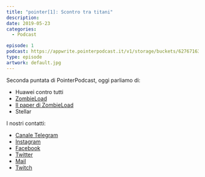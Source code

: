 ```yaml
---
title: "pointer[1]: Scontro tra titani"
description:
date: 2019-05-23
categories:
  - Podcast

episode: 1
podcast: https://appwrite.pointerpodcast.it/v1/storage/buckets/627671639088838cd12f/files/2ba9d2c7-e7a5-4c94-9b61-2c4ec82f6a4f/view?project=6276715aaae4d6008ec9
type: episode
artwork: default.jpg
---
```


Seconda puntata di PointerPodcast, oggi parliamo di:

- Huawei contro tutti
- [ZombieLoad](https://thehackernews.com/2019/05/intel-processor-vulnerabilities.html?m=1)
- [Il paper di ZombieLoad](https://zombieloadattack.com/)
- Stellar

I nostri contatti:

- [Canale Telegram](https://t.me/PointerPodcast)
- [Instagram](https://www.instagram.com/pointerpodcast/)
- [Facebook](https://www.facebook.com/pointerPodcast/)
- [Twitter](https://twitter.com/PointerPodcast)
- [Mail](info@pointerpodcast.it)
- [Twitch](https://www.twitch.tv/pointerpodcast)
